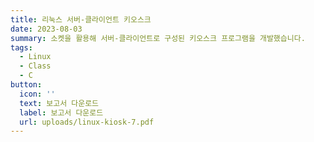 ```yaml
---
title: 리눅스 서버-클라이언트 키오스크
date: 2023-08-03
summary: 소켓을 활용해 서버-클라이언트로 구성된 키오스크 프로그램을 개발했습니다.
tags:
  - Linux
  - Class
  - C
button:
  icon: ''
  text: 보고서 다운로드
  label: 보고서 다운로드
  url: uploads/linux-kiosk-7.pdf
---
```



<!-- more -->